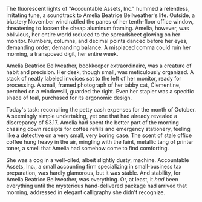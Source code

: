 The fluorescent lights of "Accountable Assets, Inc." hummed a relentless, irritating tune, a soundtrack to Amelia Beatrice Bellweather's life. Outside, a blustery November wind rattled the panes of her tenth-floor office window, threatening to loosen the cheap aluminum framing. Amelia, however, was oblivious, her entire world reduced to the spreadsheet glowing on her monitor. Numbers, columns, and decimal points danced before her eyes, demanding order, demanding balance. A misplaced comma could ruin her morning, a transposed digit, her entire week.

Amelia Beatrice Bellweather, bookkeeper extraordinaire, was a creature of habit and precision. Her desk, though small, was meticulously organized. A stack of neatly labeled invoices sat to the left of her monitor, ready for processing. A small, framed photograph of her tabby cat, Clementine, perched on a windowsill, guarded the right. Even her stapler was a specific shade of teal, purchased for its ergonomic design.

Today's task: reconciling the petty cash expenses for the month of October. A seemingly simple undertaking, yet one that had already revealed a discrepancy of $3.17. Amelia had spent the better part of the morning chasing down receipts for coffee refills and emergency stationery, feeling like a detective on a very small, very boring case. The scent of stale office coffee hung heavy in the air, mingling with the faint, metallic tang of printer toner, a smell that Amelia had somehow come to find comforting.

She was a cog in a well-oiled, albeit slightly dusty, machine. Accountable Assets, Inc., a small accounting firm specializing in small-business tax preparation, was hardly glamorous, but it was stable. And stability, for Amelia Beatrice Bellweather, was everything. Or, at least, it *had* been everything until the mysterious hand-delivered package had arrived that morning, addressed in elegant calligraphy she didn't recognize.
